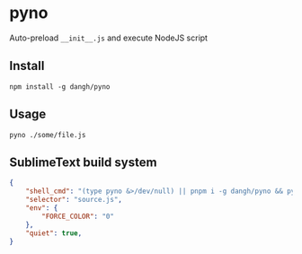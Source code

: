 # pyno
Auto-preload `__init__.js` and execute NodeJS script

## Install

```
npm install -g dangh/pyno
```

## Usage

```
pyno ./some/file.js
```

## SublimeText build system

```json
{
	"shell_cmd": "(type pyno &>/dev/null) || pnpm i -g dangh/pyno && pyno \"$file\"",
	"selector": "source.js",
	"env": {
		"FORCE_COLOR": "0"
	},
	"quiet": true,
}
```
